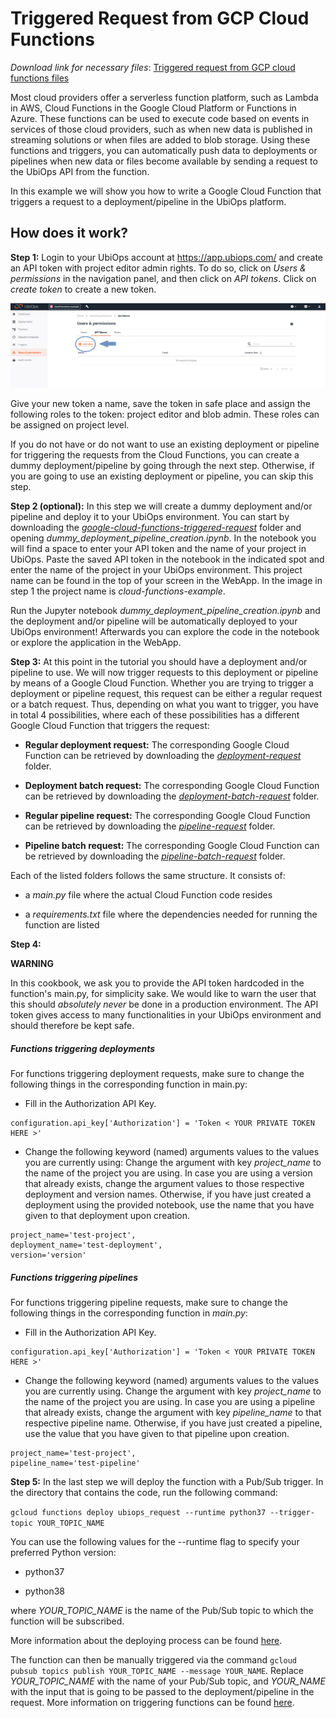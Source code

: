 # Triggered Request from GCP Cloud Functions

_Download link for necessary files_: [Triggered request from GCP cloud functions files](https://github.com/UbiOps/cookbook/tree/master/google-cloud-functions-triggered-request)

Most cloud providers offer a serverless function platform, such as Lambda in AWS, Cloud Functions in the Google Cloud Platform or Functions in Azure. 
These functions can be used to execute code based on events in services of those cloud providers, such as when new data is published in streaming solutions or when files are added to blob storage.
Using these functions and triggers, you can automatically push data to deployments or pipelines when new data or files become available by sending a request to the UbiOps API from the function.


In this example we will show you how to write a Google Cloud Function that triggers a request to a 
deployment/pipeline in the UbiOps platform.


## How does it work?

**Step 1:** Login to your UbiOps account at https://app.ubiops.com/ and create an API token with project editor
admin rights. To do so, click on *Users & permissions* in the navigation panel, and then click on *API tokens*.
Click on *create token* to create a new token.

![Creating an API token](images/token-in-webapp.png)

Give your new token a name, save the token in safe place and assign the following roles to the token: project editor and blob admin.
These roles can be assigned on project level.

If you do not have or do not want to use an existing deployment or pipeline for triggering the requests from
the Cloud Functions, you can create a dummy deployment/pipeline by going through the next step. Otherwise,
if you are going to use an existing deployment or pipeline, you can skip this step.

**Step 2 (optional):** In this step we will create a dummy deployment and/or pipeline and deploy it to your UbiOps environment.
You can start by downloading the [*google-cloud-functions-triggered-request*](https://github.com/UbiOps/cookbook/tree/master/google-cloud-functions-triggered-request) folder and opening *dummy_deployment_pipeline_creation.ipynb*. In the notebook you will find a space
to enter your API token and the name of your project in UbiOps. Paste the saved API token in the notebook in the indicated spot
and enter the name of the project in your UbiOps environment. This project name can be found in the top of your screen in the
WebApp. In the image in step 1 the project name is *cloud-functions-example*.

Run the Jupyter notebook *dummy_deployment_pipeline_creation.ipynb* and the deployment and/or pipeline will be automatically deployed to your UbiOps environment! 
Afterwards you can explore the code in the notebook or explore the application in the WebApp.

**Step 3:** At this point in the tutorial you should have a deployment and/or pipeline to use.
We will now trigger requests to this deployment or pipeline by means of a Google Cloud Function.
Whether you are trying to trigger a deployment or pipeline request, this request can be either
a regular request or a batch request. Thus, depending on what you want to trigger,
you have in total 4 possibilities, where each of these possibilities has a different Google Cloud Function that triggers the request:

 - **Regular deployment request:** The corresponding Google Cloud Function can be retrieved
 by downloading the [*deployment-request*](https://github.com/UbiOps/cookbook/tree/master/docs/google-cloud-functions-triggered-request/functions/deployment-request) folder.

 - **Deployment batch request:** The corresponding Google Cloud Function can be retrieved
 by downloading the [*deployment-batch-request*](https://github.com/UbiOps/cookbook/tree/master/docs/google-cloud-functions-triggered-request/functions/deployment-batch-request) folder.

 - **Regular pipeline request:** The corresponding Google Cloud Function can be retrieved
 by downloading the [*pipeline-request*](https://github.com/UbiOps/cookbook/tree/master/docs/google-cloud-functions-triggered-request/functions/pipeline-request) folder.
 
 - **Pipeline batch request:** The corresponding Google Cloud Function can be retrieved
 by downloading the [*pipeline-batch-request*](https://github.com/UbiOps/cookbook/tree/master/docs/google-cloud-functions-triggered-request/functions/pipeline-batch-request) folder.

Each of the listed folders follows the same structure. It consists of:

- a *main.py* file where the actual Cloud Function code resides

- a *requirements.txt* file where the dependencies needed for running the function are listed

**Step 4:**

**WARNING**

In this cookbook, we ask you to provide the API token hardcoded in the function's main.py, for simplicity sake. We would like to warn the user that this should *absolutely never* be done in a production environment. 
The API token gives access to many functionalities in your UbiOps environment and should therefore be kept safe.

##### Functions triggering deployments
For functions triggering deployment requests, make sure to change the following things in the corresponding function in main.py:

-  Fill in the Authorization API Key.  
```
configuration.api_key['Authorization'] = 'Token < YOUR PRIVATE TOKEN HERE >'
```

- Change the following keyword (named) arguments values to the values you are currently using:
Change the argument with key *project_name* to the name of the project you are using. In case you are using a version that already exists, change the argument values to those respective deployment and version names.
Otherwise, if you have just created a deployment using the provided notebook, use the name that you have given to that deployment upon creation. 

```
project_name='test-project',
deployment_name='test-deployment',
version='version'
```

##### Functions triggering pipelines
For functions triggering pipeline requests, make sure to change the following things in the corresponding function in *main.py*:

-  Fill in the Authorization API Key.  
```
configuration.api_key['Authorization'] = 'Token < YOUR PRIVATE TOKEN HERE >'
```

-   Change the following keyword (named) arguments values to the values you are currently using.
Change the argument with key *project_name* to the name of the project you are using. In case you are using a pipeline that already exists, change the argument with key *pipeline_name* to that respective pipeline name.
Otherwise, if you have just created a pipeline, use the value that you have given to that pipeline upon creation. 

```
project_name='test-project', 
pipeline_name='test-pipeline'
```

**Step 5:** In the last step we will deploy the function with a Pub/Sub trigger. In the directory 
that contains the code, run the following command:

`gcloud functions deploy ubiops_request --runtime python37 --trigger-topic YOUR_TOPIC_NAME`

You can use the following values for the --runtime flag to specify your preferred Python version:

- python37

- python38

where *YOUR_TOPIC_NAME* is the name of the Pub/Sub topic to which the function will be subscribed.

More information about the deploying process can be found [here](https://cloud.google.com/functions/docs/tutorials/pubsub#deploying_the_function).

The function can then be manually triggered via the command
`gcloud pubsub topics publish YOUR_TOPIC_NAME --message YOUR_NAME`.
Replace *YOUR_TOPIC_NAME* with the name of your Pub/Sub topic, and *YOUR_NAME* with the input that is going to be passed
 to the deployment/pipeline in the request. More information on triggering functions can be found [here](https://cloud.google.com/functions/docs/tutorials/pubsub#triggering_the_function).

